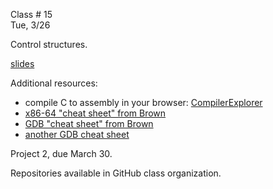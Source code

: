 <div class="lecture1">

<div class="column_date">
<p markdown="block">

Class # 15 <br>
Tue, 3/26

</p>
</div>

<div class="column_materials">
<p markdown="block">

Control structures.

[slides](https://docs.google.com/presentation/d/1xBRBB-zCWUfjCTA9X8QBkmeOkz4qVaZXL01MzWXfya8/present?token=AC4w5Viwi-jxPXnA2o7yoeJATGclhSziNg%3A1521548170906&includes_info_params=1#slide=id.p)

Additional resources:

- compile C to assembly in your browser: [CompilerExplorer](https://godbolt.org/)
- [x86-64 "cheat sheet" from Brown](https://cs.brown.edu/courses/cs033/docs/guides/x64_cheatsheet.pdf)
- [GDB "cheat sheet" from Brown](http://cs.brown.edu/courses/cs033/docs/guides/gdb.pdf)
- [another GDB cheat sheet](http://csapp.cs.cmu.edu/3e/docs/gdbnotes-x86-64.pdf)    

</p>
</div>

<div class="column_assign">
<p markdown="block">

Project 2, due March 30.

Repositories available in GitHub class organization.


</p>
</div>

</div>
